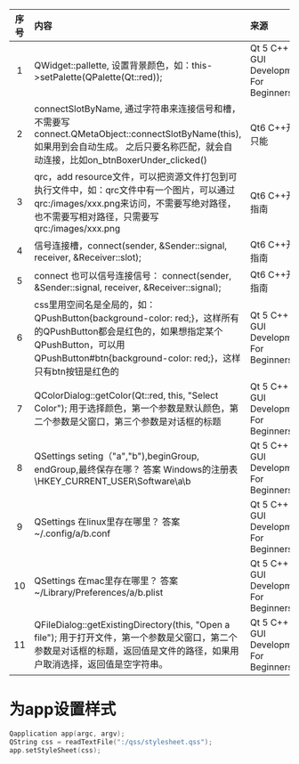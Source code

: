 | 序号 | 内容                                                                                                                                                    | 来源                                     | 备注 | 类型  |
|:--:|:------------------------------------------------------------------------------------------------------------------------------------------------------|:---------------------------------------|:---|:----|
| 1  | QWidget::pallette, 设置背景颜色，如：this->setPalette(QPalette(Qt::red));                                                                                      | Qt 5 C++ GUI Development For Beginners |    | tip |
| 2  | connectSlotByName, 通过字符串来连接信号和槽，不需要写connect.QMetaObject::connectSlotByName(this), 如果用到会自动生成。 之后只要名称匹配，就会自动连接，比如on_btnBoxerUnder_clicked()             | Qt6 C++开发只能                            |    | tip |
| 3  | qrc，add resource文件，可以把资源文件打包到可执行文件中，如：qrc文件中有一个图片，可以通过qrc:/images/xxx.png来访问，不需要写绝对路径，也不需要写相对路径，只需要写qrc:/images/xxx.png                               | Qt6 C++开发指南                            |    | tip |
| 4  | 信号连接槽，connect(sender, &Sender::signal, receiver, &Receiver::slot);                                                                                    | Qt6 C++开发指南                            |    | tip |
| 5  | connect 也可以信号连接信号： connect(sender, &Sender::signal, receiver, &Receiver::signal);                                                                     | Qt6 C++开发指南                            |    | tip |
| 6  | css里用空间名是全局的，如：QPushButton{background-color: red;}，这样所有的QPushButton都会是红色的，如果想指定某个QPushButton，可以用QPushButton#btn{background-color: red;}，这样只有btn按钮是红色的 | Qt 5 C++ GUI Development For Beginners |    | tip |
| 7  | QColorDialog::getColor(Qt::red, this, "Select Color"); 用于选择颜色，第一个参数是默认颜色，第二个参数是父窗口，第三个参数是对话框的标题                                                       | Qt 5 C++ GUI Development For Beginners |    | tip |
| 8  | QSettings seting（"a","b"),beginGroup, endGroup,最终保存在哪？ 答案 Windows的注册表 \\HKEY_CURRENT_USER\\Software\\a\\b                                             | Qt 5 C++ GUI Development For Beginners |    | tip |
| 9  | QSettings 在linux里存在哪里？ 答案 ~/.config/a/b.conf                                                                                                          | Qt 5 C++ GUI Development For Beginners |    | tip |
| 10 | QSettings 在mac里存在哪里？ 答案 ~/Library/Preferences/a/b.plist                                                                                               | Qt 5 C++ GUI Development For Beginners |    | tip |
| 11 | QFileDialog::getExistingDirectory(this, "Open a file"); 用于打开文件，第一个参数是父窗口，第二个参数是对话框的标题，返回值是文件的路径，如果用户取消选择，返回值是空字符串。                                    | Qt 5 C++ GUI Development For Beginners |    | tip |



# 为app设置样式
```cpp
Qapplication app(argc, argv); 
QString css = readTextFile(":/qss/stylesheet.qss");
app.setStyleSheet(css);
```

